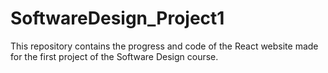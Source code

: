 # SoftwareDesign_Project1
This repository contains the progress and code of the React website made for the first project of the Software Design course.

